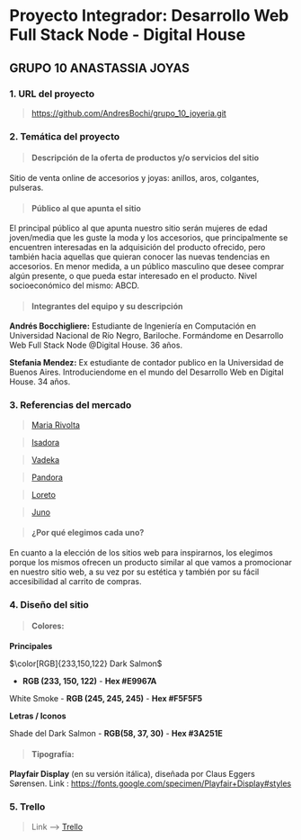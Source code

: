 
# **Proyecto Integrador: Desarrollo Web Full Stack Node - Digital House**
## GRUPO 10 ANASTASSIA JOYAS

### 1. **URL del proyecto**

>https://github.com/AndresBochi/grupo_10_joyeria.git

### 2. **Temática del proyecto**

>#### Descripción de la oferta de productos y/o servicios del sitio
Sitio de venta online de accesorios y joyas: anillos, aros, colgantes, pulseras.

>#### Público al que apunta el sitio
El principal público al que apunta nuestro sitio serán mujeres de edad joven/media que les guste la moda y los accesorios, que principalmente se encuentren interesadas en la adquisición del producto ofrecido, pero también hacia aquellas que quieran conocer las nuevas tendencias en accesorios. En menor medida, a un público masculino que desee comprar algún presente, o que pueda estar interesado en el producto. Nivel socioeconómico del mismo: ABCD.

>#### Integrantes del equipo y su descripción

**Andrés Bocchigliere:**
Estudiante de Ingeniería en Computación en Universidad Nacional de Río Negro, Bariloche. Formándome en Desarrollo Web Full Stack Node @Digital House.  36 años.

**Stefania Mendez:**
Ex estudiante de contador publico en la Universidad de Buenos Aires. Introduciendome en el mundo del Desarrollo Web en Digital House. 34 años.


### 3. **Referencias del mercado**

>[Maria Rivolta](https://www.mariarivolta.com/)

>[Isadora](https://ar.isadoraonline.com/)

>[Vadeka](https://www.vadeka.com.ar/)

>[Pandora](https://www.pandoraoficial.com.ar/)

>[Loreto](https://loretorings.com/)

>[Juno](https://ofelia.com.ar/b/juno-joyeria-artesanal)

>#### ¿Por qué elegimos cada uno?  
En cuanto a la elección de los sitios web para inspirarnos, los elegimos porque los mismos ofrecen un producto similar al que vamos a promocionar en nuestro sitio web, a su vez por su estética y también por su fácil accesibilidad al carrito de compras.


### 4. **Diseño del sitio**

>#### Colores: 
**Principales**

$\color[RGB]{233,150,122} Dark Salmon$
- **RGB (233, 150, 122)** - **Hex #E9967A**

White Smoke - **RGB (245, 245, 245)** - **Hex #F5F5F5**
        
**Letras / Iconos**

Shade del Dark Salmon - **RGB(58, 37, 30)** - **Hex #3A251E**

>#### Tipografía:
**Playfair Display** (en su versión itálica), diseñada por Claus Eggers Sørensen. 
Link : https://fonts.google.com/specimen/Playfair+Display#styles

### 5. **Trello**

>Link --> [Trello](https://trello.com/b/uq5hfwJp/proyecto-integrador-dh-anastassia-joyas)

